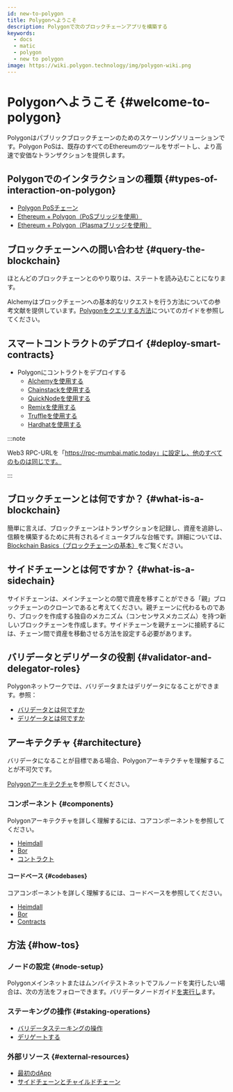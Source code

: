 ```yaml
---
id: new-to-polygon
title: Polygonへようこそ
description: Polygonで次のブロックチェーンアプリを構築する
keywords:
  - docs
  - matic
  - polygon
  - new to polygon
image: https://wiki.polygon.technology/img/polygon-wiki.png
---
```


# Polygonへようこそ {#welcome-to-polygon}

Polygonはパブリックブロックチェーンのためのスケーリングソリューションです。Polygon PoSは、既存のすべてのEthereumのツールをサポートし、より高速で安価なトランザクションを提供します。

## Polygonでのインタラクションの種類 {#types-of-interaction-on-polygon}

* [Polygon PoSチェーン](/docs/develop/getting-started)
* [Ethereum + Polygon（PoSブリッジを使用）](https://docs.polygon.technology/docs/develop/ethereum-polygon/pos/getting-started)
* [Ethereum + Polygon（Plasmaブリッジを使用）](https://docs.polygon.technology/docs/develop/ethereum-polygon/plasma/getting-started)

## ブロックチェーンへの問い合わせ {#query-the-blockchain}

ほとんどのブロックチェーンとのやり取りは、ステートを読み込むことになります。

Alchemyはブロックチェーンへの基本的なリクエストを行う方法についての参考文献を提供しています。[Polygonをクエリする方法](https://docs.alchemy.com/reference/polygon-sdk-examples)についてのガイドを参照してください。

## スマートコントラクトのデプロイ {#deploy-smart-contracts}

* Polygonにコントラクトをデプロイする
    - [Alchemyを使用する](/docs/develop/alchemy)
    - [Chainstackを使用する](/docs/develop/chainstack)
    - [QuickNodeを使用する](/docs/develop/quicknode)
    - [Remixを使用する](/docs/develop/remix)
    - [Truffleを使用する](/docs/develop/truffle)
    - [Hardhatを使用する](/docs/develop/hardhat)

:::note

Web3 RPC-URLを「https://rpc-mumbai.matic.today」に設定し、他のすべてのものは同じです。

:::

## ブロックチェーンとは何ですか？ {#what-is-a-blockchain}

簡単に言えば、ブロックチェーンはトランザクションを記録し、資産を追跡し、信頼を構築するために共有されるイミュータブルな台帳です。詳細については、[Blockchain Basics（ブロックチェーンの基本）](blockchain-basics/basics-blockchain.md)をご覧ください。

## サイドチェーンとは何ですか？ {#what-is-a-sidechain}

サイドチェーンは、メインチェーンとの間で資産を移すことができる「親」ブロックチェーンのクローンであると考えてください。親チェーンに代わるものであり、ブロックを作成する独自のメカニズム（コンセンサスメカニズム）を持つ新しいブロックチェーンを作成します。サイドチェーンを親チェーンに接続するには、チェーン間で資産を移動させる方法を設定する必要があります。

## バリデータとデリゲータの役割 {#validator-and-delegator-roles}

Polygonネットワークでは、バリデータまたはデリゲータになることができます。参照：

* [バリデータとは何ですか](/docs/maintain/polygon-basics/who-is-validator)
* [デリゲータとは何ですか](/docs/maintain/polygon-basics/who-is-delegator)

## アーキテクチャ {#architecture}

バリデータになることが目標である場合、Polygonアーキテクチャを理解することが不可欠です。

[Polygonアーキテクチャ](/docs/maintain/validator/architecture)を参照してください。

### コンポーネント {#components}

Polygonアーキテクチャを詳しく理解するには、コアコンポーネントを参照してください。

* [Heimdall](/docs/pos/heimdall/overview)
* [Bor](/docs/pos/bor/overview)
* [コントラクト](/docs/pos/contracts/stakingmanager)

#### コードベース {#codebases}

コアコンポーネントを詳しく理解するには、コードベースを参照してください。

* [Heimdall](https://github.com/maticnetwork/heimdall)
* [Bor](https://github.com/maticnetwork/bor)
* [Contracts](https://github.com/maticnetwork/contracts)

## 方法 {#how-tos}

### ノードの設定 {#node-setup}

Polygonメインネットまたはムンバイテストネットでフルノードを実行したい場合は、次の方法をフォローできます。バリデータノードガイド[を実行し](/maintain/validate/run-validator.md)ます。

### ステーキングの操作 {#staking-operations}

* [バリデータステーキングの操作](/docs/maintain/validate/validator-staking-operations)
* [デリゲートする](/docs/maintain/delegate/delegate)

### 外部リソース {#external-resources}
- [最初のdApp](https://www.youtube.com/watch?v=rzvk2kdjr2I)
- [サイドチェーンとチャイルドチェーン](https://hackernoon.com/what-are-sidechains-and-childchains-7202cc9e5994)
